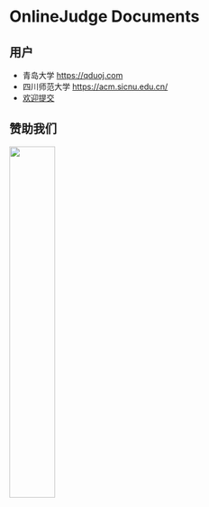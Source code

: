 # OnlineJudge Documents

## 用户

 - 青岛大学 https://qduoj.com
 - 四川师范大学 https://acm.sicnu.edu.cn/
 - [欢迎提交](/onlinejudge/guide/qq_group)

## 赞助我们

<img src="https://storage.virusdefender.net/blog/images/utils/wx_pay_new.JPG" style="width: 40%; height: 40%">